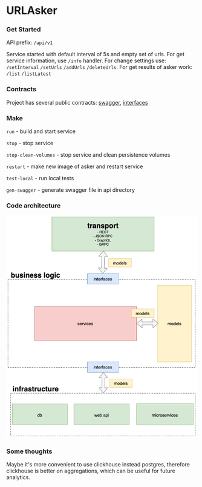 # URLAsker

### Get Started

API prefix: `/api/v1`

Service started with default interval of 5s and empty set of urls. For get service information, use `/info` handler.
For change settings use: `/setInterval` `/setUrls` `/addUrls` `/deleteUrls`. For get results of asker work: `/list`
`/listLatest`

### Contracts
Project has several public contracts: [swagger](https://github.com/MikhailSolovev/URLAsker/blob/main/api/swagger.yaml),
[interfaces](https://github.com/MikhailSolovev/URLAsker/blob/main/internal/interfaces/asker.go)

### Make

`run` - build and start service

`stop` - stop service

`stop-clean-volumes` - stop service and clean persistence volumes

`restart` - make new image of asker and restart service

`test-local` - run local tests

`gen-swagger` - generate swagger file in api directory

### Code architecture
![Alt text](./img/clean_code_architecture.png)

### Some thoughts
Maybe it's more convenient to use clickhouse instead postgres,
therefore clickhouse is better on aggregations, which can be useful
for future analytics.
